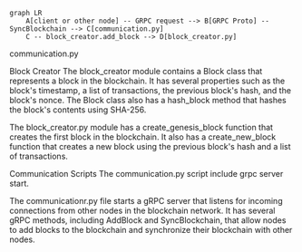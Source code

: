 ```mermaid
graph LR
    A[client or other node] -- GRPC request --> B[GRPC Proto] -- SyncBlockchain --> C[communication.py]
    C -- block_creator.add_block --> D[block_creator.py]
```

communication.py

Block Creator
The block_creator module contains a Block class that represents a block in the blockchain. It has several properties such as the block's timestamp, a list of transactions, the previous block's hash, and the block's nonce. The Block class also has a hash_block method that hashes the block's contents using SHA-256.

The block_creator.py module has a create_genesis_block function that creates the first block in the blockchain. It also has a create_new_block function that creates a new block using the previous block's hash and a list of transactions.

Communication Scripts
The communication.py script include grpc server start.

The communicationr.py file starts a gRPC server that listens for incoming connections from other nodes in the blockchain network. It has several gRPC methods, including AddBlock and SyncBlockchain, that allow nodes to add blocks to the blockchain and synchronize their blockchain with other nodes.
